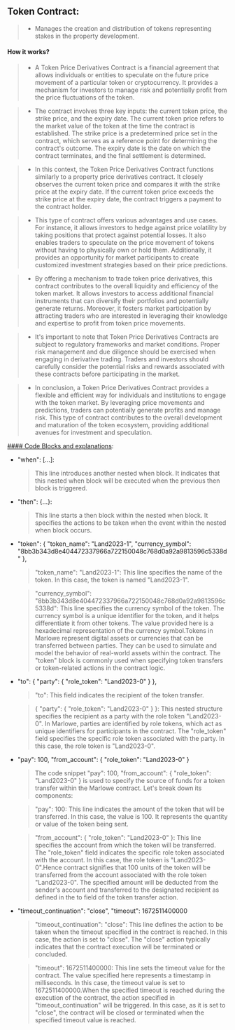 __<h2>Token Contract:</h2>__
>
> - Manages the creation and distribution of tokens representing stakes in the property development.
>
#### How it works? 
>
> - A Token Price Derivatives Contract is a financial agreement that allows individuals or entities to speculate on the future price movement of a particular token or cryptocurrency. It provides a mechanism for investors to manage risk and potentially profit from the price fluctuations of the token.

> - The contract involves three key inputs: the current token price, the strike price, and the expiry date. The current token price refers to the market value of the token at the time the contract is established. The strike price is a predetermined price set in the contract, which serves as a reference point for determining the contract's outcome. The expiry date is the date on which the contract terminates, and the final settlement is determined.

> - In this context, the Token Price Derivatives Contract functions similarly to a property price derivatives contract. It closely observes the current token price and compares it with the strike price at the expiry date. If the current token price exceeds the strike price at the expiry date, the contract triggers a payment to the contract holder.

> - This type of contract offers various advantages and use cases. For instance, it allows investors to hedge against price volatility by taking positions that protect against potential losses. It also enables traders to speculate on the price movement of tokens without having to physically own or hold them. Additionally, it provides an opportunity for market participants to create customized investment strategies based on their price predictions.

> - By offering a mechanism to trade token price derivatives, this contract contributes to the overall liquidity and efficiency of the token market. It allows investors to access additional financial instruments that can diversify their portfolios and potentially generate returns. Moreover, it fosters market participation by attracting traders who are interested in leveraging their knowledge and expertise to profit from token price movements.

> - It's important to note that Token Price Derivatives Contracts are subject to regulatory frameworks and market conditions. Proper risk management and due diligence should be exercised when engaging in derivative trading. Traders and investors should carefully consider the potential risks and rewards associated with these contracts before participating in the market.

> - In conclusion, a Token Price Derivatives Contract provides a flexible and efficient way for individuals and institutions to engage with the token market. By leveraging price movements and predictions, traders can potentially generate profits and manage risk. This type of contract contributes to the overall development and maturation of the token ecosystem, providing additional avenues for investment and speculation.

[#### Code Blocks and explanations](/TokenContract.json):

- "when": [...]:
    > This line introduces another nested when block.
    > It indicates that this nested when block will be executed when the previous then block is triggered.

- "then": {...}:
    > This line starts a then block within the nested when block.
    > It specifies the actions to be taken when the event within the nested when block occurs.

- "token": {
                  "token_name": "Land2023-1",
                  "currency_symbol": "8bb3b343d8e404472337966a722150048c768d0a92a9813596c5338d"
                },

    > "token_name": "Land2023-1": This line specifies the name of the token. In this case, the token is named "Land2023-1".

    > "currency_symbol": "8bb3b343d8e404472337966a722150048c768d0a92a9813596c5338d": This line specifies the currency symbol of the token. The currency symbol is a unique      identifier for the token, and it helps differentiate it from other tokens. The value provided here is a hexadecimal representation of the currency symbol.Tokens in Marlowe represent digital assets or currencies that can be transferred between parties. They can be used to simulate and model the behavior of real-world assets within the contract. The "token" block is commonly used when specifying token transfers or token-related actions in the contract logic.

- "to": { "party": { "role_token": "Land2023-0" } },
    > "to": This field indicates the recipient of the token transfer.

    > { "party": { "role_token": "Land2023-0" } }: This nested structure specifies the recipient as a party with the role token "Land2023-0".
    In Marlowe, parties are identified by role tokens, which act as unique identifiers for participants in the contract. The "role_token" field specifies the specific role token associated with the party. In this case, the role token is "Land2023-0".

 - "pay": 100, "from_account": { "role_token": "Land2023-0" }
   >  The code snippet "pay": 100, "from_account": { "role_token": "Land2023-0" } is used to specify the source of funds for a token transfer within the Marlowe contract. Let's break down its components:

    > "pay": 100: This line indicates the amount of the token that will be transferred. In this case, the value is 100. It represents the quantity or value of the token being sent.

    > "from_account": { "role_token": "Land2023-0" }: This line specifies the account from which the token will be transferred. The "role_token" field indicates the specific role token associated with the account. In this case, the role token is "Land2023-0".Hence contract signifies that 100 units of the token will be transferred from the account associated with the role token "Land2023-0". The specified amount will be deducted from the sender's account and transferred to the designated recipient as defined in the to field of the token transfer action.

-  "timeout_continuation": "close", "timeout": 1672511400000
    > "timeout_continuation": "close": This line defines the action to be taken when the timeout specified in the contract is reached. In this case, the action is set to "close". The "close" action typically indicates that the contract execution will be terminated or concluded.

    > "timeout": 1672511400000: This line sets the timeout value for the contract. The value specified here represents a timestamp in milliseconds. In this case, the timeout value is set to 1672511400000.When the specified timeout is reached during the execution of the contract, the action specified in "timeout_continuation" will be triggered. In this case, as it is set to "close", the contract will be closed or terminated when the specified timeout value is reached.